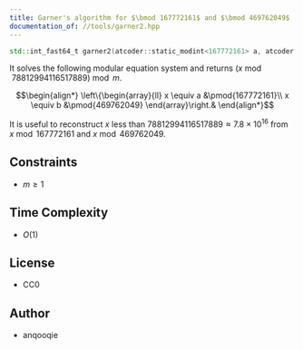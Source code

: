 ```yaml
---
title: Garner's algorithm for $\bmod 167772161$ and $\bmod 469762049$
documentation_of: //tools/garner2.hpp
---
```


```cpp
std::int_fast64_t garner2(atcoder::static_modint<167772161> a, atcoder::static_modint<469762049> b, std::int_fast64_t m);
```

It solves the following modular equation system and returns $(x \bmod 78812994116517889) \bmod m$.

$$\begin{align*}
\left\{\begin{array}{ll}
x \equiv a &\pmod{167772161}\\
x \equiv b &\pmod{469762049}
\end{array}\right.&
\end{align*}$$

It is useful to reconstruct $x$ less than $78812994116517889 \approx 7.8 \times 10^{16}$ from $x \bmod 167772161$ and $x \bmod 469762049$.

## Constraints
- $m \geq 1$

## Time Complexity
- $O(1)$

## License
- CC0

## Author
- anqooqie
